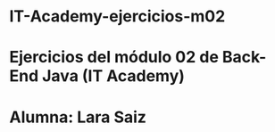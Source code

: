 # IT-Academy-ejercicios-m02
# Ejercicios del módulo 02 de Back-End Java (IT Academy)
# Alumna: Lara Saiz
